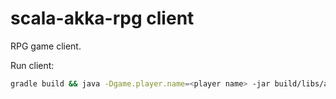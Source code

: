 scala-akka-rpg client
===

RPG game client.

Run client:
```sh
gradle build && java -Dgame.player.name=<player name> -jar build/libs/akka-rpg-client*.jar
```
